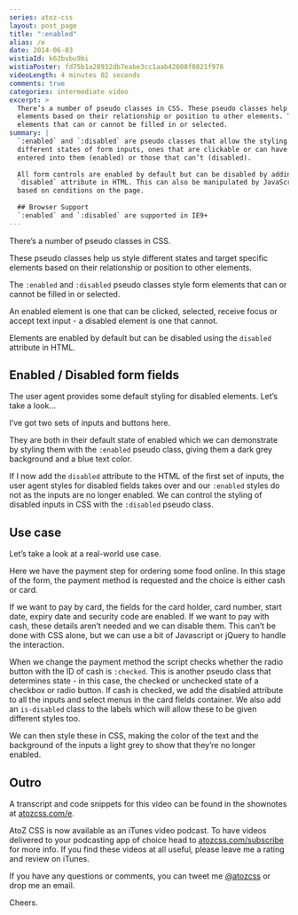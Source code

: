 ```yaml
---
series: atoz-css
layout: post_page
title: ":enabled"
alias: /e
date: 2014-06-03
wistiaId: k62bvbu9bi
wistiaPoster: fd75b1a28932db7eabe3cc1aab42608f0821f976
videoLength: 4 minutes 02 seconds
comments: true
categories: intermediate video
excerpt: >
  There’s a number of pseudo classes in CSS. These pseudo classes help us style different states and target specific
  elements based on their relationship or position to other elements. The :enabled and :disabled pseudo classes style form
  elements that can or cannot be filled in or selected.
summary: |
  `:enabled` and `:disabled` are pseudo classes that allow the styling of 
  different states of form inputs, ones that are clickable or can have text
  entered into them (enabled) or those that can’t (disabled).
  
  All form controls are enabled by default but can be disabled by adding the
  `disabled` attribute in HTML. This can also be manipulated by JavaScript
  based on conditions on the page.
  
  ## Browser Support
  `:enabled` and `:disabled` are supported in IE9+
---
```


There’s a number of pseudo classes in CSS.

These pseudo classes help us style different states and target specific
elements based on their relationship or position to other elements.

The `:enabled` and `:disabled` pseudo classes style form
elements that can or cannot be filled in or selected.

An enabled element is one that can be clicked, selected, receive focus
or accept text input - a disabled element is one that cannot.

Elements are enabled by default but can be disabled using the `disabled`
attribute in HTML.

## Enabled / Disabled form fields

The user agent provides some default styling for disabled elements.
Let’s take a look...

I’ve got two sets of inputs and buttons here.

They are both in their default state of enabled which we can demonstrate
by styling them with the `:enabled` pseudo class, giving them a dark
grey background and a blue text color.

If I now add the `disabled` attribute to the HTML of the first set of
inputs, the user agent styles for disabled fields takes over and our
`:enabled` styles do not as the inputs are no longer enabled.  We can
control the styling of disabled inputs in CSS with the `:disabled`
pseudo class.

## Use case

Let’s take a look at a real-world use case.

Here we have the payment step for ordering some food online. In this
stage of the form, the payment method is requested and the choice is
either cash or card.

If we want to pay by card, the fields for the card holder, card number,
start date, expiry date and security code are enabled. If we want to pay
with cash, these details aren’t needed and we can disable them. This
can’t be done with CSS alone, but we can use a bit of Javascript or
jQuery to handle the interaction.

When we change the payment method the script checks whether the radio
button with the ID of cash is `:checked`. This is another pseudo class
that determines state - in this case, the checked or unchecked state of
a checkbox or radio button. If cash is checked, we add the disabled
attribute to all the inputs and select menus in the card fields
container. We also add an `is-disabled` class to the labels which will
allow these to be given different styles too.

We can then style these in CSS, making the color of the text and the
background of the inputs a light grey to show that they’re no longer
enabled.

## Outro

A transcript and code snippets for this video can be found in the
shownotes at [atozcss.com/e](http://www.atozcss.com/e).

AtoZ CSS is now available as an iTunes video podcast. To have videos
delivered to your podcasting app of choice head to 
[atozcss.com/subscribe](http://www.atozcss.com/subscribe) for more info.
If you find these videos at all useful, please leave me a rating and
review on iTunes.

If you have any questions or comments, you can tweet me
[@atozcss](http://www.twitter.com/atozcss) or
drop me an email.

Cheers.


